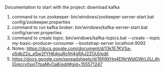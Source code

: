 Documentation to start with the project:
download kafka
1. command to run zookeeper: bin/windows/zookeeper-server-start.bat config/zookeeper.properties
2. command to run kafka broker: bin/windows/kafka-server-start.bat config/server.properties
3. command to create topic: bin/windows/kafka-topics.bat --create --topic my-basic-producer-consumer --bootstrap-server localhost:9092
4. Notes: https://docs.google.com/document/d/13k1E7KVSa-q5dbZ2o_eSw2fYH6dguRo1H4gRAJ2ZOUI/edit
5. https://docs.google.com/spreadsheets/d/16fi9XHq4EINrWIdOWrL0U_4hIGmcrv0sxlTfpaMvOa8/edit#gid=155571247
